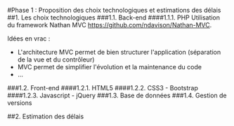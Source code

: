 #Phase 1 : Proposition des choix technologiques et estimations des délais
##1. Les choix technologiques
###1.1. Back-end
####1.1.1. PHP
Utilisation du framework Nathan MVC https://github.com/ndavison/Nathan-MVC.

Idées en vrac :
- L'architecture MVC permet de bien structurer l'application (séparation de la vue et du contrôleur)
- MVC permet de simplifier l'évolution et la maintenance du code
- ...

###1.2. Front-end
####1.2.1. HTML5
####1.2.2. CSS3 - Bootstrap
####1.2.3. Javascript - jQuery
###1.3. Base de données
###1.4. Gestion de versions

##2. Estimation des délais
